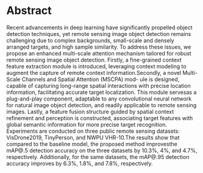 # Abstract
Recent advancements in deep learning have significantly propelled object detection techniques, yet remote sensing image object detection remains challenging due to complex backgrounds, small-scale and densely arranged targets, and high sample similarity. To address these issues, we propose an enhanced multi-scale attention mechanism tailored for robust remote sensing image object detection. Firstly, a fine-grained context feature extraction module is introduced, leveraging context modeling to augment the capture of remote context information.Secondly, a novel Multi-Scale Channels and Spatial Attention (MSCPA) mod-
ule is designed, capable of capturing long-range spatial interactions with precise location information, facilitating accurate target localization. This module servesas a plug-and-play component, adaptable to any convolutional neural network for natural image object detection, and readily applicable to remote sensing images. Lastly, a feature fusion structure guided by spatial context refinement and perception is constructed, associating target features with global semantic information for more precise target recognition. Experiments are conducted on three public remote sensing datasets: VisDrone2019, TinyPerson, and NWPU VHR-10.The results show that compared to the baseline model, the proposed method improvesthe mAP@.5 detection accuracy on the three datasets by 10.3%, 4%, and 4.7%, respectively. Additionally, for the same datasets, the mAP@.95 detection accuracy improves by 6.3%, 1.8%, and 7.8%, respectively.
